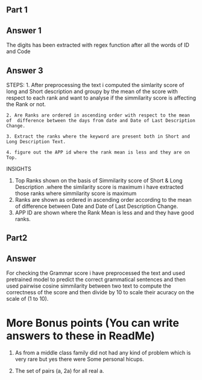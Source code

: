 ## Part 1
## Answer 1

The digits has been extracted  with regex function after all the words of ID and Code

## Answer 3
STEPS:
     1. After preprocessing the text i computed the simlarity score of long and Short description and  groupy by the mean of the score with respect to each rank and want to analyse if the simmilarity score is affecting the Rank or not.
    
    2. Are Ranks are ordered in ascending order with respect to the mean of  difference between the days from date and Date of Last Description Change.
    
    3. Extract the ranks where the keyword are present both in Short and  Long Description Text. 
    
    4. figure out the APP id where the rank mean is less and they are on Top.





 INSIGHTS
 1. Top Ranks shown  on the basis of Simmilarity score of Short & Long Description .where the similarity score is maximum i have extracted those ranks where simmilarity score is        maximum
 2.  Ranks are shown as ordered in ascending order according to the mean of difference between Date and Date of Last Description Change.
 3.  APP ID are shown where the Rank Mean is less and and they have good ranks.


## Part2
## Answer

For checking the Grammar score i have preprocessed the text and used pretrained model to predict the correct grammatical sentences and then used pairwise cosine simmilarity between two text to compute the correctness of the score and then divide by 10 to scale their acuracy on the scale of (1 to 10).




# More Bonus points (You can write answers to these in ReadMe)

1.  As  from a middle class family did not had any kind of problem which is very rare but yes there were Some personal hicups.

2. The set of pairs (a, 2a) for all real a.

 






